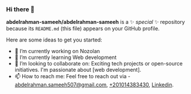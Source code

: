 ### Hi there 👋


**abdelrahman-sameeh/abdelrahman-sameeh** is a ✨ _special_ ✨ repository because its `README.md` (this file) appears on your GitHub profile.

Here are some ideas to get you started:

- 🔭 I’m currently working on Nozolan
- 🌱 I’m currently learning Web development
- 👯 I’m looking to collaborate on: Exciting tech projects or open-source initiatives. I'm passionate about [web development].
- 📫 How to reach me: Feel free to reach out via - [abdelrahman.sameeh507@gmail.com](abdelrahman.sameeh507@gmail.com), [+201014383430](https://wa.me/+201014383430), [Linkedin](https://www.linkedin.com/in/abdelrahman-sameeh-384508231/).
